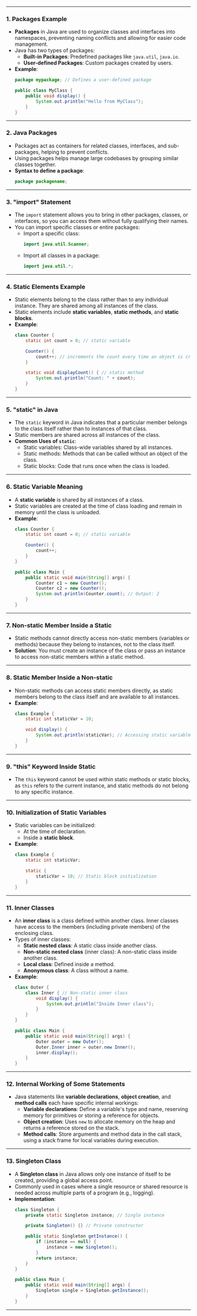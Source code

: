 
---

### **1. Packages Example**
   - **Packages** in Java are used to organize classes and interfaces into namespaces, preventing naming conflicts and allowing for easier code management.
   - Java has two types of packages:
     - **Built-in Packages**: Predefined packages like `java.util`, `java.io`.
     - **User-defined Packages**: Custom packages created by users.
   - **Example**:
     ```java
     package mypackage; // Defines a user-defined package
     
     public class MyClass {
         public void display() {
             System.out.println("Hello from MyClass");
         }
     }
     ```

---

### **2. Java Packages**
   - Packages act as containers for related classes, interfaces, and sub-packages, helping to prevent conflicts.
   - Using packages helps manage large codebases by grouping similar classes together.
   - **Syntax to define a package**:
     ```java
     package packagename;
     ```

---

### **3. "import" Statement**
   - The `import` statement allows you to bring in other packages, classes, or interfaces, so you can access them without fully qualifying their names.
   - You can import specific classes or entire packages:
     - Import a specific class:
       ```java
       import java.util.Scanner;
       ```
     - Import all classes in a package:
       ```java
       import java.util.*;
       ```

---

### **4. Static Elements Example**
   - Static elements belong to the class rather than to any individual instance. They are shared among all instances of the class.
   - Static elements include **static variables**, **static methods**, and **static blocks**.
   - **Example**:
     ```java
     class Counter {
         static int count = 0; // static variable

         Counter() {
             count++; // increments the count every time an object is created
         }

         static void displayCount() { // static method
             System.out.println("Count: " + count);
         }
     }
     ```

---

### **5. "static" in Java**
   - The `static` keyword in Java indicates that a particular member belongs to the class itself rather than to instances of that class.
   - Static members are shared across all instances of the class.
   - **Common Uses of `static`**:
     - Static variables: Class-wide variables shared by all instances.
     - Static methods: Methods that can be called without an object of the class.
     - Static blocks: Code that runs once when the class is loaded.

---

### **6. Static Variable Meaning**
   - A **static variable** is shared by all instances of a class.
   - Static variables are created at the time of class loading and remain in memory until the class is unloaded.
   - **Example**:
     ```java
     class Counter {
         static int count = 0; // static variable

         Counter() {
             count++;
         }
     }

     public class Main {
         public static void main(String[] args) {
             Counter c1 = new Counter();
             Counter c2 = new Counter();
             System.out.println(Counter.count); // Output: 2
         }
     }
     ```

---

### **7. Non-static Member Inside a Static**
   - Static methods cannot directly access non-static members (variables or methods) because they belong to instances, not to the class itself.
   - **Solution**: You must create an instance of the class or pass an instance to access non-static members within a static method.

---

### **8. Static Member Inside a Non-static**
   - Non-static methods can access static members directly, as static members belong to the class itself and are available to all instances.
   - **Example**:
     ```java
     class Example {
         static int staticVar = 10;

         void display() {
             System.out.println(staticVar); // Accessing static variable inside a non-static method
         }
     }
     ```

---

### **9. "this" Keyword Inside Static**
   - The `this` keyword cannot be used within static methods or static blocks, as `this` refers to the current instance, and static methods do not belong to any specific instance.

---

### **10. Initialization of Static Variables**
   - Static variables can be initialized:
     - At the time of declaration.
     - Inside a **static block**.
   - **Example**:
     ```java
     class Example {
         static int staticVar;

         static {
             staticVar = 10; // Static block initialization
         }
     }
     ```

---

### **11. Inner Classes**
   - An **inner class** is a class defined within another class. Inner classes have access to the members (including private members) of the enclosing class.
   - Types of inner classes:
     - **Static nested class**: A static class inside another class.
     - **Non-static nested class** (inner class): A non-static class inside another class.
     - **Local class**: Defined inside a method.
     - **Anonymous class**: A class without a name.
   - **Example**:
     ```java
     class Outer {
         class Inner { // Non-static inner class
             void display() {
                 System.out.println("Inside Inner class");
             }
         }
     }

     public class Main {
         public static void main(String[] args) {
             Outer outer = new Outer();
             Outer.Inner inner = outer.new Inner();
             inner.display();
         }
     }
     ```

---

### **12. Internal Working of Some Statements**
   - Java statements like **variable declarations**, **object creation**, and **method calls** each have specific internal workings:
     - **Variable declarations**: Define a variable's type and name, reserving memory for primitives or storing a reference for objects.
     - **Object creation**: Uses `new` to allocate memory on the heap and returns a reference stored on the stack.
     - **Method calls**: Store arguments and method data in the call stack, using a stack frame for local variables during execution.

---

### **13. Singleton Class**
   - A **Singleton class** in Java allows only one instance of itself to be created, providing a global access point.
   - Commonly used in cases where a single resource or shared resource is needed across multiple parts of a program (e.g., logging).
   - **Implementation**:
     ```java
     class Singleton {
         private static Singleton instance; // Single instance

         private Singleton() {} // Private constructor

         public static Singleton getInstance() {
             if (instance == null) {
                 instance = new Singleton();
             }
             return instance;
         }
     }

     public class Main {
         public static void main(String[] args) {
             Singleton single = Singleton.getInstance();
         }
     }
     ```

---

